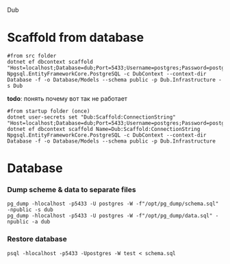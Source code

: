 Dub

# Scaffold from database

```
#from src folder
dotnet ef dbcontext scaffold "Host=localhost;Database=dub;Port=5433;Username=postgres;Password=postgres" Npgsql.EntityFrameworkCore.PostgreSQL -c DubContext --context-dir Database -f -o Database/Models --schema public -p Dub.Infrastructure -s Dub 
```

**todo**: понять почему вот так не работает

```
#from startup folder (once)
dotnet user-secrets set "Dub:Scaffold:ConnectionString" "Host=localhost;Database=dub;Port=5433;Username=postgres;Password=postgres"
dotnet ef dbcontext scaffold Name=Dub:Scaffold:ConnectionString Npgsql.EntityFrameworkCore.PostgreSQL -c DubContext --context-dir Database -f -o Database/Models --schema public -p Dub.Infrastructure 
```
                                                                                     
# Database

###  Dump scheme & data to separate files
```
pg_dump -hlocalhost -p5433 -U postgres -W -f"/opt/pg_dump/schema.sql" -npublic -s dub
pg_dump -hlocalhost -p5433 -U postgres -W -f"/opt/pg_dump/data.sql" -npublic -a dub
```

###  Restore database
```
psql -hlocalhost -p5433 -Upostgres -W test < schema.sql
```